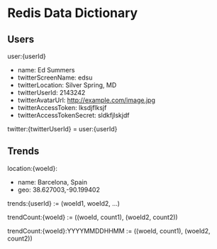 # Redis Data Dictionary

## Users

user:{userId}

  - name: Ed Summers
  - twitterScreenName: edsu
  - twitterLocation: Silver Spring, MD
  - twitterUserId: 2143242
  - twitterAvatarUrl: http://example.com/image.jpg
  - twitterAccessToken: lksdjflksjf
  - twitterAccessTokenSecret: sldkfjlskjdf

twitter:{twitterUserId} = user:{userId}

## Trends

location:{woeId}:

- name: Barcelona, Spain
- geo:  38.627003,-90.199402

trends:{userId} := (woeId1, woeId2, ...)

trendCount:{woeId} := ((woeId, count1), (woeId2, count2))

trendCount:{woeId}:YYYYMMDDHHMM := ((woeId, count1), (woeId2, count2))
